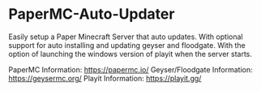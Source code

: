 # PaperMC-Auto-Updater
Easily setup a Paper Minecraft Server that auto updates.
With optional support for auto installing and updating geyser and floodgate.
With the option of launching the windows version of playit when the server starts.

PaperMC Information: https://papermc.io/
Geyser/Floodgate Information: https://geysermc.org/
Playit Information: https://playit.gg/
